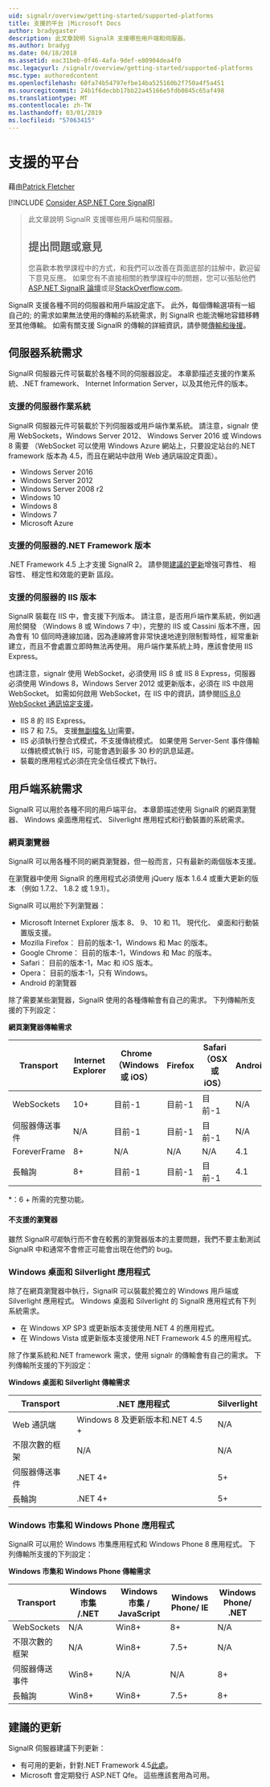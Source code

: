```yaml
---
uid: signalr/overview/getting-started/supported-platforms
title: 支援的平台 |Microsoft Docs
author: bradygaster
description: 此文章說明 SignalR 支援哪些用戶端和伺服器。
ms.author: bradyg
ms.date: 04/18/2018
ms.assetid: eac31beb-0f46-4afa-9def-e80904dea4f0
msc.legacyurl: /signalr/overview/getting-started/supported-platforms
msc.type: authoredcontent
ms.openlocfilehash: 60fa74b54797efbe14ba525160b2f750a4f5a451
ms.sourcegitcommit: 24b1f6decbb17bb22a45166e5fdb0845c65af498
ms.translationtype: MT
ms.contentlocale: zh-TW
ms.lasthandoff: 03/01/2019
ms.locfileid: "57063415"
---
```

<a name="supported-platforms"></a>支援的平台
====================
藉由[Patrick Fletcher](https://github.com/pfletcher)

[!INCLUDE [Consider ASP.NET Core SignalR](~/includes/signalr/signalr-version-disambiguation.md)]

> 此文章說明 SignalR 支援哪些用戶端和伺服器。 
> 
> ## <a name="questions-and-comments"></a>提出問題或意見
> 
> 您喜歡本教學課程中的方式，和我們可以改善在頁面底部的註解中，歡迎留下意見反應。 如果您有不直接相關的教學課程中的問題，您可以張貼他們[ASP.NET SignalR 論壇](https://forums.asp.net/1254.aspx/1?ASP+NET+SignalR)或是[StackOverflow.com](http://stackoverflow.com/)。

SignalR 支援各種不同的伺服器和用戶端設定底下。 此外，每個傳輸選項有一組自己的; 的需求如果無法使用的傳輸的系統需求，則 SignalR 也能流暢地容錯移轉至其他傳輸。 如需有關支援 SignalR 的傳輸的詳細資訊，請參閱[傳輸和後援](introduction-to-signalr.md#transports)。

## <a name="server-system-requirements"></a>伺服器系統需求

SignalR 伺服器元件可裝載於各種不同的伺服器設定。 本章節描述支援的作業系統、.NET framework、 Internet Information Server，以及其他元件的版本。

### <a name="supported-server-operating-systems"></a>支援的伺服器作業系統

SignalR 伺服器元件可裝載於下列伺服器或用戶端作業系統。 請注意，signalr 使用 WebSockets，Windows Server 2012、 Windows Server 2016 或 Windows 8 需要 （WebSocket 可以使用 Windows Azure 網站上，只要設定站台的.NET framework 版本為 4.5，而且在網站中啟用 Web 通訊端設定頁面）。

- Windows Server 2016
- Windows Server 2012
- Windows Server 2008 r2
- Windows 10
- Windows 8
- Windows 7
- Microsoft Azure

### <a name="supported-server-net-framework-version"></a>支援的伺服器的.NET Framework 版本

.NET Framework 4.5 上才支援 SignalR 2。 請參閱[建議的更新](#updates)增強可靠性、 相容性、 穩定性和效能的更新 區段。

### <a name="supported-server-iis-versions"></a>支援的伺服器的 IIS 版本

SignalR 裝載在 IIS 中，會支援下列版本。 請注意，是否用戶端作業系統，例如適用於開發 （Windows 8 或 Windows 7 中），完整的 IIS 或 Cassini 版本不應，因為會有 10 個同時連線加諸，因為連線將會非常快速地達到限制暫時性，經常重新建立，而且不會處置立即時無法再使用。 用戶端作業系統上時，應該會使用 IIS Express。

也請注意，signalr 使用 WebSocket，必須使用 IIS 8 或 IIS 8 Express，伺服器必須使用 Windows 8，Windows Server 2012 或更新版本，必須在 IIS 中啟用 WebSocket。 如需如何啟用 WebSocket，在 IIS 中的資訊，請參閱[IIS 8.0 WebSocket 通訊協定支援](https://www.iis.net/learn/get-started/whats-new-in-iis-8/iis-80-websocket-protocol-support)。

- IIS 8 的 IIS Express。
- IIS 7 和 7.5。 支援[無副檔名 Url](https://support.microsoft.com/kb/980368)需要。
- IIS 必須執行整合式模式，不支援傳統模式。 如果使用 Server-Sent 事件傳輸以傳統模式執行 IIS，可能會遇到最多 30 秒的訊息延遲。
- 裝載的應用程式必須在完全信任模式下執行。

## <a name="client-system-requirements"></a>用戶端系統需求

SignalR 可以用於各種不同的用戶端平台。 本章節描述使用 SignalR 的網頁瀏覽器、 Windows 桌面應用程式、 Silverlight 應用程式和行動裝置的系統需求。

### <a name="web-browsers"></a>網頁瀏覽器

SignalR 可以用各種不同的網頁瀏覽器，但一般而言，只有最新的兩個版本支援。

在瀏覽器中使用 SignalR 的應用程式必須使用 jQuery 版本 1.6.4 或重大更新的版本 （例如 1.7.2、 1.8.2 或 1.9.1）。

SignalR 可以用於下列瀏覽器：

- Microsoft Internet Explorer 版本 8、 9、 10 和 11。 現代化、 桌面和行動裝置版支援。
- Mozilla Firefox： 目前的版本-1，Windows 和 Mac 的版本。
- Google Chrome： 目前的版本-1，Windows 和 Mac 的版本。
- Safari： 目前的版本-1，Mac 和 iOS 版本。
- Opera： 目前的版本-1，只有 Windows。
- Android 的瀏覽器

除了需要某些瀏覽器，SignalR 使用的各種傳輸會有自己的需求。 下列傳輸所支援的下列設定：

<a id="browser"></a>

**網頁瀏覽器傳輸需求**

| Transport | Internet Explorer | Chrome （Windows 或 iOS） | Firefox | Safari （OSX 或 iOS） | Android |
| --- | --- | --- | --- | --- | --- |
| WebSockets | 10+ | 目前-1 | 目前-1 | 目前-1 | N/A |
| 伺服器傳送事件 | N/A | 目前-1 | 目前-1 | 目前-1 | N/A |
| ForeverFrame | 8+ | N/A | N/A | N/A | 4.1 |
| 長輪詢 | 8+ | 目前-1 | 目前-1 | 目前-1 | 4.1 |

\*：6 + 所需的完整功能。

#### <a name="unsupported-browsers"></a>不支援的瀏覽器

雖然 SignalR*可能*執行而不會在較舊的瀏覽器版本的主要問題，我們不要主動測試 SignalR 中和通常不會修正可能會出現在他們的 bug。

### <a name="windows-desktop-and-silverlight-applications"></a>Windows 桌面和 Silverlight 應用程式

除了在網頁瀏覽器中執行，SignalR 可以裝載於獨立的 Windows 用戶端或 Silverlight 應用程式。 Windows 桌面和 Silverlight 的 SignalR 應用程式有下列系統需求。

- 在 Windows XP SP3 或更新版本支援使用.NET 4 的應用程式。
- 在 Windows Vista 或更新版本支援使用.NET Framework 4.5 的應用程式。

除了作業系統和.NET framework 需求，使用 signalr 的傳輸會有自己的需求。 下列傳輸所支援的下列設定：

**Windows 桌面和 Silverlight 傳輸需求**

| Transport | .NET 應用程式 | Silverlight |
| --- | --- | --- |
| Web 通訊端 | Windows 8 及更新版本和.NET 4.5 + | N/A |
| 不限次數的框架 | N/A | N/A |
| 伺服器傳送事件 | .NET 4+ | 5+ |
| 長輪詢 | .NET 4+ | 5+ |

<a id="android"></a>

### <a name="windows-store-and-windows-phone-applications"></a>Windows 市集和 Windows Phone 應用程式

SignalR 可以用於 Windows 市集應用程式和 Windows Phone 8 應用程式。 下列傳輸所支援的下列設定：

**Windows 市集和 Windows Phone 傳輸需求**

| Transport | Windows 市集 /.NET | Windows 市集 / JavaScript | Windows Phone/ IE | Windows Phone/ .NET |
| --- | --- | --- | --- | --- |
| WebSockets | N/A | Win8+ | 8+ | N/A |
| 不限次數的框架 | N/A | Win8+ | 7.5+ | N/A |
| 伺服器傳送事件 | Win8+ | N/A | N/A | 8+ |
| 長輪詢 | Win8+ | Win8+ | 7.5+ | 8+ |

<a id="updates"></a>

## <a name="recommended-updates"></a>建議的更新

SignalR 伺服器建議下列更新：

- 有可用的更新，針對.NET Framework 4.5[此處](https://support.microsoft.com/kb/2750149)。
- Microsoft 會定期發行 ASP.NET Qfe。 這些應該套用為可用。
